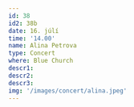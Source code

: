```yaml
---
id: 38
id2: 38b
date: 16. júlí
time: '14.00'
name: Alina Petrova
type: Concert
where: Blue Church
descr1:
descr2: 
descr3: 
img: '/images/concert/alina.jpeg'
---
```

